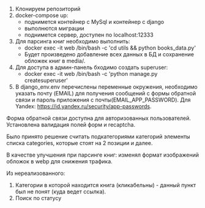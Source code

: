 1. Клонируем репозиторий
2. docker-compose up:
     - поднимется контейнер с MySql и контейнер с django
     - выполнются миграции
     - поднимется сервер, доступен по localhost:12333
3. Для парсинга книг необходимо выполнить:
     - docker exec -it web /bin/bash -c 'cd utils && python books_data.py'
     - Будет произведено добавление всех данных в БД и сохранение обложек книг в media/.
4. Для доступа в админ-панель бходимо создать superuser:
     - docker exec -it web /bin/bash -c 'python manage.py createsuperuser'
5. В django_env.env перечислены переменные окружения, необходимо указать почту (EMAIL) для получения сообщений с формы обратной связи
   и пароль приложения с почты(EMAIL_APP_PASSWORD). Для Yandex: https://id.yandex.ru/security/app-passwords.

Форма обратной связи доступна для авторизованных пользователей. Установлена валидация полей форм и recaptcha.

Было принято решение считать подкатегориями категорий элементы списка categories, которые стоят на 2 позиции и далее.

В качестве улучшения при парсинге книг: изменял формат изображений обложок в webp для снижения трафика.

Из нереализованного:
   1. Категории в которой находится книга (кликабельны) - данный пункт был не понят (куда ведет ссылка).
   2. Поиск по статусу
